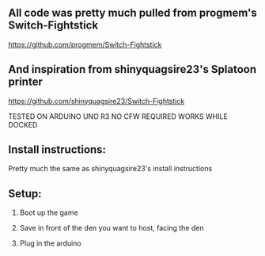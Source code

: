 ## All code was pretty much pulled from progmem's Switch-Fightstick
https://github.com/progmem/Switch-Fightstick

## And inspiration from shinyquagsire23's Splatoon printer
https://github.com/shinyquagsire23/Switch-Fightstick

TESTED ON ARDUINO UNO R3
NO CFW REQUIRED
WORKS WHILE DOCKED

## Install instructions:
Pretty much the same as shinyquagsire23's install instructions

## Setup:
1) Boot up the game

2) Save in front of the den you want to host, facing the den

3) Plug in the arduino

